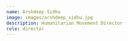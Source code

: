 ```yaml
---
name: Arshdeep Sidhu
image: images/arshdeep_sidhu.jpg
description: Humanitarian Movement Director
role: director
---
```

